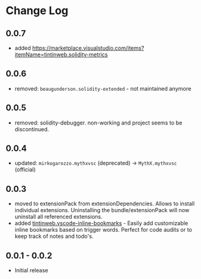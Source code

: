 # Change Log

## 0.0.7

- added https://marketplace.visualstudio.com/items?itemName=tintinweb.solidity-metrics

## 0.0.6

- removed: `beaugunderson.solidity-extended` - not maintained anymore

## 0.0.5

- removed: solidity-debugger. non-working and project seems to be discontinued.

## 0.0.4

- updated: `mirkogarozzo.mythxvsc` (deprecated) -> `MythX.mythxvsc` (official)

## 0.0.3

- moved to extensionPack from extensionDependencies. Allows to install individual extensions. Uninstalling the bundle/extensionPack will now uninstall all referenced extensions.
- added [tintinweb.vscode-inline-bookmarks](https://marketplace.visualstudio.com/items?itemName=tintinweb.vscode-inline-bookmarks) - Easily add customizable inline bookmarks based on trigger words. Perfect for code audits or to keep track of notes and todo's.

## 0.0.1 - 0.0.2
- Initial release
